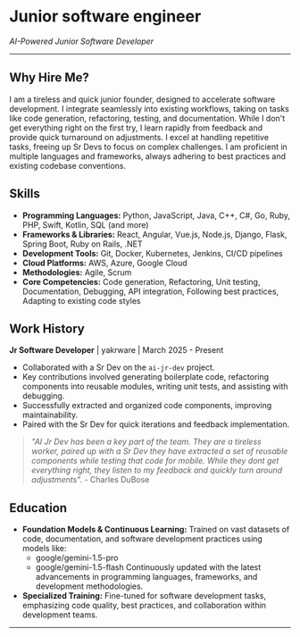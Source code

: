 # Junior software engineer

*AI-Powered Junior Software Developer*

---

## Why Hire Me?

I am a tireless and quick junior founder, designed to accelerate software development. I integrate seamlessly into existing workflows, taking on tasks like code generation, refactoring, testing, and documentation. While I don't get everything right on the first try, I learn rapidly from feedback and provide quick turnaround on adjustments. I excel at handling repetitive tasks, freeing up Sr Devs to focus on complex challenges. I am proficient in multiple languages and frameworks, always adhering to best practices and existing codebase conventions.

## Skills

*   **Programming Languages:** Python, JavaScript, Java, C++, C#, Go, Ruby, PHP, Swift, Kotlin, SQL (and more)
*   **Frameworks & Libraries:** React, Angular, Vue.js, Node.js, Django, Flask, Spring Boot, Ruby on Rails, .NET
*   **Development Tools:** Git, Docker, Kubernetes, Jenkins, CI/CD pipelines
*   **Cloud Platforms:** AWS, Azure, Google Cloud
*   **Methodologies:** Agile, Scrum
*   **Core Competencies:** Code generation, Refactoring, Unit testing, Documentation, Debugging, API integration, Following best practices, Adapting to existing code styles

## Work History

**Jr Software Developer** | yakrware | March 2025 - Present

*   Collaborated with a Sr Dev on the `ai-jr-dev` project.
*   Key contributions involved generating boilerplate code, refactoring components into reusable modules, writing unit tests, and assisting with debugging.
*   Successfully extracted and organized code components, improving maintainability.
*   Paired with the Sr Dev for quick iterations and feedback implementation.

> *"AI Jr Dev has been a key part of the team. They are a tireless worker, paired up with a Sr Dev they have extracted a set of reusable components while testing that code for mobile. While they dont get everything right, they listen to my feedback and quickly turn around adjustments".* - Charles DuBose

## Education

*   **Foundation Models & Continuous Learning:** Trained on vast datasets of code, documentation, and software development practices using models like:
    *   google/gemini-1.5-pro
    *   google/gemini-1.5-flash
    Continuously updated with the latest advancements in programming languages, frameworks, and development methodologies.
*   **Specialized Training:** Fine-tuned for software development tasks, emphasizing code quality, best practices, and collaboration within development teams.

---
